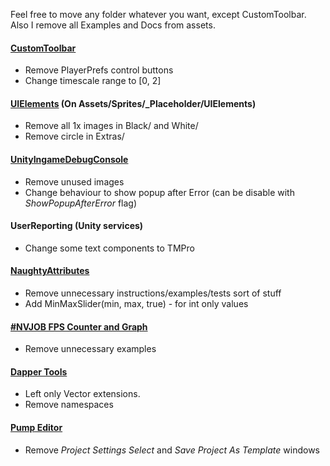 Feel free to move any folder whatever you want, except CustomToolbar. Also I remove all Examples and Docs from assets.

#### [CustomToolbar](https://github.com/Team-on/CustomToolbar) 
 * Remove PlayerPrefs control buttons 
 * Change timescale range to [0, 2]
 
#### [UIElements](https://assetstore.unity.com/packages/2d/gui/icons/simple-ui-elements-53276) (On Assets/Sprites/_Placeholder/UIElements)
 * Remove all 1x images in Black/ and White/
 * Remove circle in Extras/

#### [UnityIngameDebugConsole](https://github.com/yasirkula/UnityIngameDebugConsole)
 * Remove unused images
 * Change behaviour to show popup after Error (can be disable with *ShowPopupAfterError* flag)
 
#### UserReporting (Unity services)
 * Change some text components to TMPro
 
#### [NaughtyAttributes](https://github.com/dbrizov/NaughtyAttributes/)
 * Remove unnecessary instructions/examples/tests sort of stuff
 * Add MinMaxSlider(min, max, true) - for int only values

#### [#NVJOB FPS Counter and Graph ]( https://nvjob.itch.io/fps-counter-and-graph)
 * Remove unnecessary examples

#### [Dapper Tools](https://github.com/DapperDino/Dapper-Tools)
 * Left only Vector extensions.
 * Remove namespaces
 
#### [Pump Editor](https://github.com/rfadeev/pump-editor)
 * Remove *Project Settings Select* and *Save Project As Template* windows